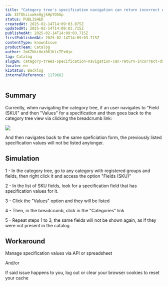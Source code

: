 ```yaml
---
title: "Category tree's specification navigation can return incorrect data"
id: 3ZfOkiixwkeUgjkHpYO5Gp
status: PUBLISHED
createdAt: 2025-02-14T14:09:03.075Z
updatedAt: 2025-02-14T14:09:03.715Z
publishedAt: 2025-02-14T14:09:03.715Z
firstPublishedAt: 2025-02-14T14:09:03.715Z
contentType: knownIssue
productTeam: Catalog
author: 2mXZkbi0oi061KicTExNjo
tag: Catalog
slugEN: category-trees-specification-navigation-can-return-incorrect-data
locale: en
kiStatus: Backlog
internalReference: 1179682
---
```


## Summary


Currently, when navigating the category tree, if an user navigates to "Field (SKU)" and then "Values" for a specification and then goes back to the category tree view via clicking the breadcrumb link:

 ![](https://vtexhelp.zendesk.com/attachments/token/qtPOrJ9QkBSTLEALtov7At2nI/?name=image.png)

And then navigates back to the same speficiation form, the previously listed specification values will not be listed anylonger.


##

## Simulation


1 - In the category tree, go to any category with registered groups and fields, then right click it and access the option "Fields (SKU)"

2 - In the list of SKU fields, look for a specification field that has specification values for it.

3 - Click the "Values" option and they will be listed

4 - Then, in the breadcrumb, click in the "Categories" link

5 - Repeat steps 1 to 3, the same fields will not be shown again, as if they were not present in the catalog.


##

## Workaround


Manage specification values via API or spreadsheet

And/or

If said issue happens to you, log out or clear your browser cookies to reset your cache






